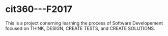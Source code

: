 # cit360---F2017

This is a project conerning learning the process of Software Developement focused on THINK, DESIGN, CREATE TESTS, and CREATE SOLUTIONS.
